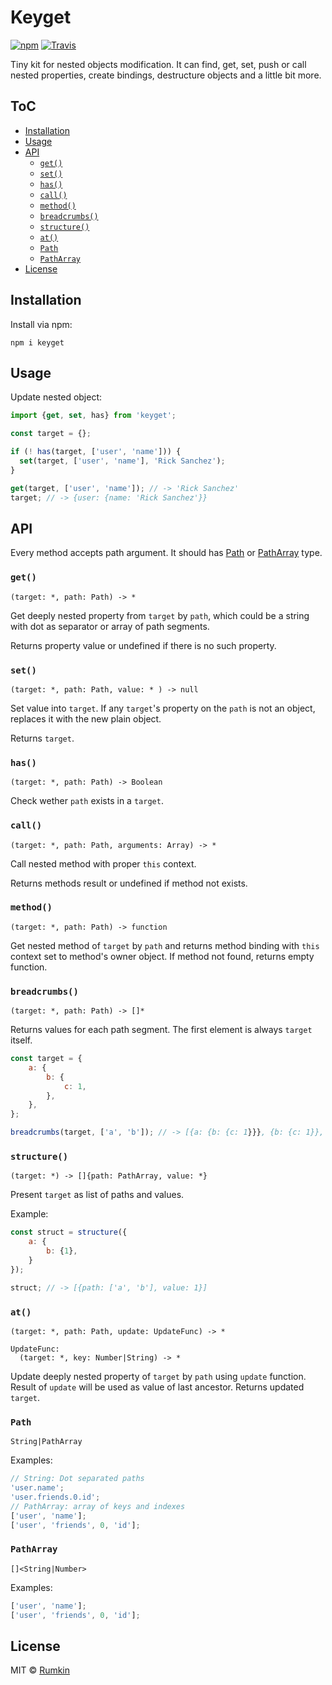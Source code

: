 # Keyget

[![npm](https://img.shields.io/npm/v/keyget.svg?style=flat-square)](https://npmjs.com/package/keyget)
[![Travis](https://img.shields.io/travis/rumkin/keyget.svg?style=flat-square)](https://travis-ci.org/rumkin/keyget)

Tiny kit for nested objects modification. It can find, get, set, push or call
nested properties, create bindings, destructure objects and a little bit more.

## ToC
<!-- TOC -->

- [Installation](#installation)
- [Usage](#usage)
- [API](#api)
  - [`get()`](#get)
  - [`set()`](#set)
  - [`has()`](#has)
  - [`call()`](#call)
  - [`method()`](#method)
  - [`breadcrumbs()`](#breadcrumbs)
  - [`structure()`](#structure)
  - [`at()`](#at)
  - [`Path`](#path)
  - [`PathArray`](#patharray)
- [License](#license)

<!-- /TOC -->


## Installation

Install via npm:

```shell
npm i keyget
```

## Usage

Update nested object:

```javascript
import {get, set, has} from 'keyget';

const target = {};

if (! has(target, ['user', 'name'])) {
  set(target, ['user', 'name'], 'Rick Sanchez');
}

get(target, ['user', 'name']); // -> 'Rick Sanchez'
target; // -> {user: {name: 'Rick Sanchez'}}
```

## API

Every method accepts path argument. It should has [Path](#path) or [PathArray](#patharray) type.

### `get()`

```
(target: *, path: Path) -> *
```

Get deeply nested property from `target` by `path`, which could be a string
with dot as separator or array of path segments.

Returns property value or undefined if there is no such property.

### `set()`
```
(target: *, path: Path, value: * ) -> null
```

Set value into `target`. If any `target`'s property on the `path` is not an object,
replaces it with the new plain object.

Returns `target`.

### `has()`

```
(target: *, path: Path) -> Boolean
```

Check wether `path` exists in a `target`.

### `call()`

```
(target: *, path: Path, arguments: Array) -> *
```

Call nested method with proper `this` context.

Returns methods result or undefined if method not exists.

### `method()`

```
(target: *, path: Path) -> function
```

Get nested method of `target` by `path` and returns method binding with `this`
context set to method's owner object. If method not found, returns empty
function.

### `breadcrumbs()`

```
(target: *, path: Path) -> []*
```

Returns values for each path segment. The first element is always `target`
itself.

```javascript
const target = {
    a: {
        b: {
            c: 1,
        },
    },
};

breadcrumbs(target, ['a', 'b']); // -> [{a: {b: {c: 1}}}, {b: {c: 1}}, {c: 1}]
```

### `structure()`

```
(target: *) -> []{path: PathArray, value: *}
```

Present `target` as list of paths and values.

Example:

```javascript
const struct = structure({
    a: {
        b: {1},
    }
});

struct; // -> [{path: ['a', 'b'], value: 1}]
```

### `at()`

```
(target: *, path: Path, update: UpdateFunc) -> *

UpdateFunc:
  (target: *, key: Number|String) -> *
```

Update deeply nested property of `target` by `path` using `update` function.
Result of `update` will be used as value of last ancestor. Returns updated
`target`.

### `Path`
```
String|PathArray
```

Examples:
```javascript
// String: Dot separated paths
'user.name';
'user.friends.0.id';
// PathArray: array of keys and indexes
['user', 'name'];
['user', 'friends', 0, 'id'];
```

### `PathArray`
```
[]<String|Number>
```

Examples:
```javascript
['user', 'name'];
['user', 'friends', 0, 'id'];
```

## License

MIT © [Rumkin](https://rumk.in)
